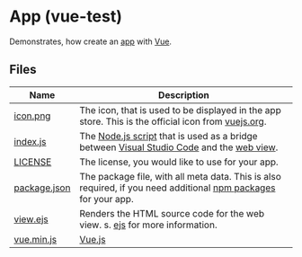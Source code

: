 # App (vue-test)

Demonstrates, how create an [app](https://github.com/egodigital/vscode-powertools/wiki/Apps) with [Vue](https://vuejs.org/v2/guide/index.html).

## Files

| Name | Description |
| ---- | ----------- |
| [icon.png](https://github.com/egodigital/vscode-powertools-samples/blob/master/app-vue-test/icon.png) | The icon, that is used to be displayed in the app store. This is the official icon from [vuejs.org](https://vuejs.org/). |
| [index.js](https://github.com/egodigital/vscode-powertools-samples/blob/master/app-vue-test/index.js) | The [Node.js script](https://nodejs.org/) that is used as a bridge between [Visual Studio Code](https://code.visualstudio.com/api/references/vscode-api) and the [web view](https://code.visualstudio.com/api/extension-guides/webview). |
| [LICENSE](https://github.com/egodigital/vscode-powertools-samples/blob/master/app-vue-test/LICENSE) | The license, you would like to use for your app. |
| [package.json](https://github.com/egodigital/vscode-powertools-samples/blob/master/app-vue-test/package.json) | The package file, with all meta data. This is also required, if you need additional [npm packages](https://www.npmjs.com/) for your app. |
| [view.ejs](https://github.com/egodigital/vscode-powertools-samples/blob/master/app-vue-test/view.ejs) | Renders the HTML source code for the web view. s. [ejs](https://www.npmjs.com/package/ejs) for more information. |
| [vue.min.js](https://github.com/egodigital/vscode-powertools-samples/blob/master/app-vue-test/view.ejs) | [Vue.js](https://vuejs.org/v2/guide/installation.html) |
